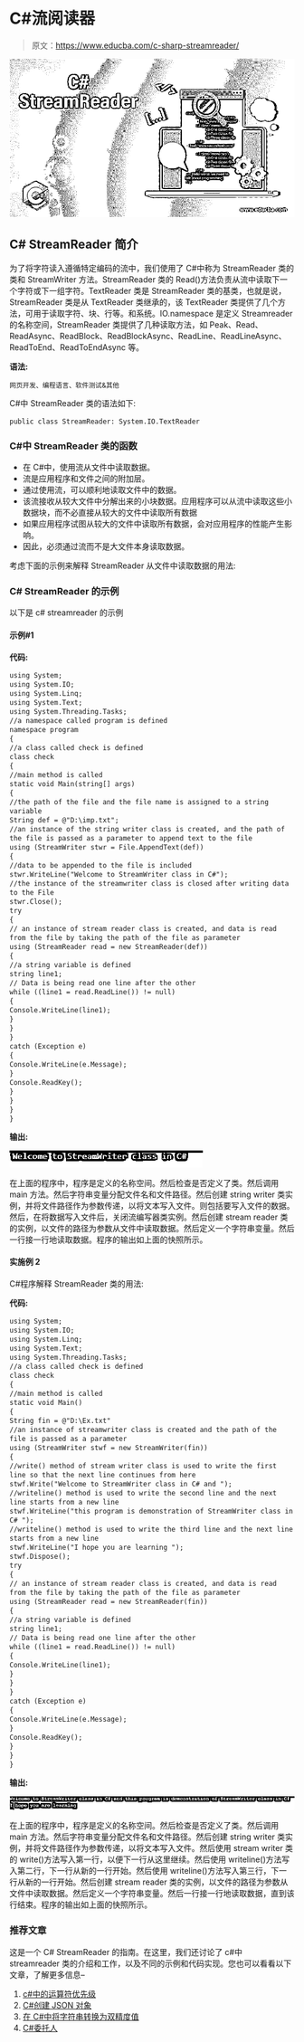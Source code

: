 # C#流阅读器

> 原文：<https://www.educba.com/c-sharp-streamreader/>

![C# StreamReader](img/4ca18fb1969540095caab6722af76861.png)



## C# StreamReader 简介

为了将字符读入遵循特定编码的流中，我们使用了 C#中称为 StreamReader 类的类和 StreamWriter 方法。StreamReader 类的 Read()方法负责从流中读取下一个字符或下一组字符。TextReader 类是 StreamReader 类的基类，也就是说，StreamReader 类是从 TextReader 类继承的，该 TextReader 类提供了几个方法，可用于读取字符、块、行等。和系统。IO.namespace 是定义 Streamreader 的名称空间，StreamReader 类提供了几种读取方法，如 Peak、Read、ReadAsync、ReadBlock、ReadBlockAsync、ReadLine、ReadLineAsync、ReadToEnd、ReadToEndAsync 等。

**语法:**

<small>网页开发、编程语言、软件测试&其他</small>

C#中 StreamReader 类的语法如下:

```
public class StreamReader: System.IO.TextReader
```

### C#中 StreamReader 类的函数

*   在 C#中，使用流从文件中读取数据。
*   流是应用程序和文件之间的附加层。
*   通过使用流，可以顺利地读取文件中的数据。
*   该流接收从较大文件中分解出来的小块数据。应用程序可以从流中读取这些小数据块，而不必直接从较大的文件中读取所有数据
*   如果应用程序试图从较大的文件中读取所有数据，会对应用程序的性能产生影响。
*   因此，必须通过流而不是大文件本身读取数据。

考虑下面的示例来解释 StreamReader 从文件中读取数据的用法:

### C# StreamReader 的示例

以下是 c# streamreader 的示例

#### 示例#1

**代码:**

```
using System;
using System.IO;
using System.Linq;
using System.Text;
using System.Threading.Tasks;
//a namespace called program is defined
namespace program
{
//a class called check is defined
class check
{
//main method is called
static void Main(string[] args)
{
//the path of the file and the file name is assigned to a string variable
String def = @"D:\imp.txt";
//an instance of the string writer class is created, and the path of the file is passed as a parameter to append text to the file
using (StreamWriter stwr = File.AppendText(def))
{
//data to be appended to the file is included
stwr.WriteLine("Welcome to StreamWriter class in C#");
//the instance of the streamwriter class is closed after writing data to the File
stwr.Close();
try
{
// an instance of stream reader class is created, and data is read from the file by taking the path of the file as parameter
using (StreamReader read = new StreamReader(def))
{
//a string variable is defined
string line1;
// Data is being read one line after the other
while ((line1 = read.ReadLine()) != null)
{
Console.WriteLine(line1);
}
}
}
catch (Exception e)
{
Console.WriteLine(e.Message);
}
Console.ReadKey();
}
}
}
}
```

**输出:**

![C# StreamReader-1.1](img/dd2274ab7d0c258edd852bb27ef1ad4f.png)



在上面的程序中，程序是定义的名称空间。然后检查是否定义了类。然后调用 main 方法。然后字符串变量分配文件名和文件路径。然后创建 string writer 类实例，并将文件路径作为参数传递，以将文本写入文件。则包括要写入文件的数据。然后，在将数据写入文件后，关闭流编写器类实例。然后创建 stream reader 类的实例，以文件的路径为参数从文件中读取数据。然后定义一个字符串变量。然后一行接一行地读取数据。程序的输出如上面的快照所示。

#### 实施例 2

C#程序解释 StreamReader 类的用法:

**代码:**

```
using System;
using System.IO;
using System.Linq;
using System.Text;
using System.Threading.Tasks;
//a class called check is defined
class check
{
//main method is called
static void Main()
{
String fin = @"D:\Ex.txt"
//an instance of streamwriter class is created and the path of the file is passed as a parameter
using (StreamWriter stwf = new StreamWriter(fin))
{
//write() method of stream writer class is used to write the first line so that the next line continues from here
stwf.Write("Welcome to StreamWriter class in C# and ");
//writeline() method is used to write the second line and the next line starts from a new line
stwf.WriteLine("this program is demonstration of StreamWriter class in C# ");
//writeline() method is used to write the third line and the next line starts from a new line
stwf.WriteLine("I hope you are learning ");
stwf.Dispose();
try
{
// an instance of stream reader class is created, and data is read from the file by taking the path of the file as parameter
using (StreamReader read = new StreamReader(fin))
{
//a string variable is defined
string line1;
// Data is being read one line after the other
while ((line1 = read.ReadLine()) != null)
{
Console.WriteLine(line1);
}
}
}
catch (Exception e)
{
Console.WriteLine(e.Message);
}
Console.ReadKey();
}
}
}
```

**输出:**

![C# StreamReader-1.2](img/55234a04089d6a18e002ad537df71250.png)



在上面的程序中，程序是定义的名称空间。然后检查是否定义了类。然后调用 main 方法。然后字符串变量分配文件名和文件路径。然后创建 string writer 类实例，并将文件路径作为参数传递，以将文本写入文件。然后使用 stream writer 类的 write()方法写入第一行，以便下一行从这里继续。然后使用 writeline()方法写入第二行，下一行从新的一行开始。然后使用 writeline()方法写入第三行，下一行从新的一行开始。然后创建 stream reader 类的实例，以文件的路径为参数从文件中读取数据。然后定义一个字符串变量。然后一行接一行地读取数据，直到该行结束。程序的输出如上面的快照所示。

### 推荐文章

这是一个 C# StreamReader 的指南。在这里，我们还讨论了 c#中 streamreader 类的介绍和工作，以及不同的示例和代码实现。您也可以看看以下文章，了解更多信息–

1.  [c#中的运算符优先级](https://www.educba.com/operator-precedence-in-c-sharp/)
2.  [C#创建 JSON 对象](https://www.educba.com/c-sharp-create-json-object/)
3.  [在 C#中将字符串转换为双精度值](https://www.educba.com/convert-string-to-double-in-c-sharp/)
4.  [C#委托人](https://www.educba.com/c-sharp-delegates/)





